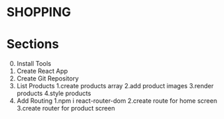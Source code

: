 # SHOPPING

# Sections

0. Install Tools
1. Create React App
2. Create Git Repository
3. List Products
   1.create products array
   2.add product images
   3.render products
   4.style products
4. Add Routing
   1.npm i react-router-dom
   2.create route for home screen
   3.create router for product screen
